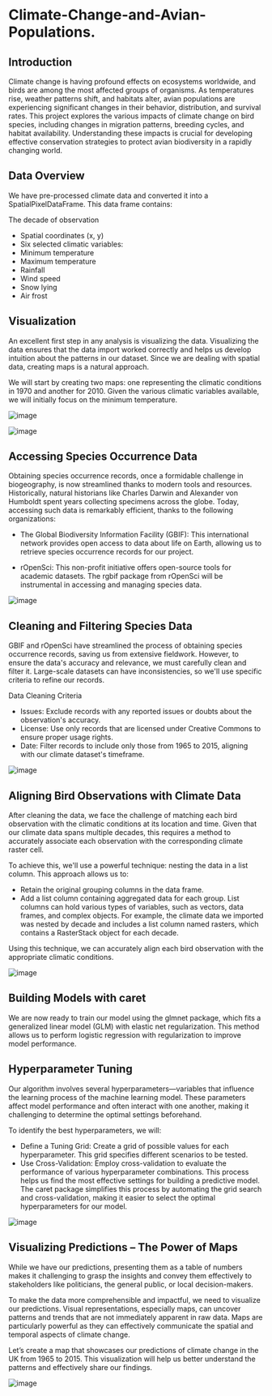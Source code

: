 # Climate-Change-and-Avian-Populations.

## Introduction
Climate change is having profound effects on ecosystems worldwide, and birds are among the most affected groups of organisms. As temperatures rise, weather patterns shift, and habitats alter, avian populations are experiencing significant changes in their behavior, distribution, and survival rates. This project explores the various impacts of climate change on bird species, including changes in migration patterns, breeding cycles, and habitat availability. Understanding these impacts is crucial for developing effective conservation strategies to protect avian biodiversity in a rapidly changing world.

## Data Overview
We have pre-processed climate data and converted it into a SpatialPixelDataFrame. This data frame contains:

The decade of observation
* Spatial coordinates (x, y)
* Six selected climatic variables:
* Minimum temperature
* Maximum temperature
* Rainfall
* Wind speed
* Snow lying
* Air frost

## Visualization

An excellent first step in any analysis is visualizing the data. Visualizing the data ensures that the data import worked correctly and helps us develop intuition about the patterns in our dataset. Since we are dealing with spatial data, creating maps is a natural approach.

We will start by creating two maps: one representing the climatic conditions in 1970 and another for 2010. Given the various climatic variables available, we will initially focus on the minimum temperature.

![image](https://github.com/user-attachments/assets/fc6ab65e-3d90-4ede-805d-4694a988f244)

![image](https://github.com/user-attachments/assets/2e0985a3-517b-4b57-afde-f0c49404c2fd)

## Accessing Species Occurrence Data

Obtaining species occurrence records, once a formidable challenge in biogeography, is now streamlined thanks to modern tools and resources. Historically, natural historians like Charles Darwin and Alexander von Humboldt spent years collecting specimens across the globe. Today, accessing such data is remarkably efficient, thanks to the following organizations:

* The Global Biodiversity Information Facility (GBIF): This international network provides open access to data about life on Earth, allowing us to retrieve species occurrence records for our project.

* rOpenSci: This non-profit initiative offers open-source tools for academic datasets. The rgbif package from rOpenSci will be instrumental in accessing and managing species data.



![image](https://github.com/user-attachments/assets/b05cb7f3-8fba-4632-91ce-a8be1390dbfc)

## Cleaning and Filtering Species Data

GBIF and rOpenSci have streamlined the process of obtaining species occurrence records, saving us from extensive fieldwork. However, to ensure the data's accuracy and relevance, we must carefully clean and filter it. Large-scale datasets can have inconsistencies, so we'll use specific criteria to refine our records.

Data Cleaning Criteria
* Issues: Exclude records with any reported issues or doubts about the observation's accuracy.
* License: Use only records that are licensed under Creative Commons to ensure proper usage rights.
* Date: Filter records to include only those from 1965 to 2015, aligning with our climate dataset's timeframe.



![image](https://github.com/user-attachments/assets/0420b8d6-ca68-416f-a2ea-431345caf9b4)

## Aligning Bird Observations with Climate Data

After cleaning the data, we face the challenge of matching each bird observation with the climatic conditions at its location and time. Given that our climate data spans multiple decades, this requires a method to accurately associate each observation with the corresponding climate raster cell.

To achieve this, we'll use a powerful technique: nesting the data in a list column. This approach allows us to:

* Retain the original grouping columns in the data frame.
* Add a list column containing aggregated data for each group.
List columns can hold various types of variables, such as vectors, data frames, and complex objects. For example, the climate data we imported was nested by decade and includes a list column named rasters, which contains a RasterStack object for each decade.

Using this technique, we can accurately align each bird observation with the appropriate climatic conditions.



![image](https://github.com/user-attachments/assets/877c9af3-d0e7-4a59-91c4-c4219eee716f)


## Building Models with caret
We are now ready to train our model using the glmnet package, which fits a generalized linear model (GLM) with elastic net regularization. This method allows us to perform logistic regression with regularization to improve model performance.

## Hyperparameter Tuning
Our algorithm involves several hyperparameters—variables that influence the learning process of the machine learning model. These parameters affect model performance and often interact with one another, making it challenging to determine the optimal settings beforehand.

To identify the best hyperparameters, we will:

* Define a Tuning Grid: Create a grid of possible values for each hyperparameter. This grid specifies different scenarios to be tested.
* Use Cross-Validation: Employ cross-validation to evaluate the performance of various hyperparameter combinations. This process helps us find the most effective settings for building a predictive model.
The caret package simplifies this process by automating the grid search and cross-validation, making it easier to select the optimal hyperparameters for our model.



![image](https://github.com/user-attachments/assets/e18807b2-94e2-4e53-bb3f-a1e5910d366d)



## Visualizing Predictions – The Power of Maps

While we have our predictions, presenting them as a table of numbers makes it challenging to grasp the insights and convey them effectively to stakeholders like politicians, the general public, or local decision-makers.

To make the data more comprehensible and impactful, we need to visualize our predictions. Visual representations, especially maps, can uncover patterns and trends that are not immediately apparent in raw data. Maps are particularly powerful as they can effectively communicate the spatial and temporal aspects of climate change.

Let’s create a map that showcases our predictions of climate change in the UK from 1965 to 2015. This visualization will help us better understand the patterns and effectively share our findings.


![image](https://github.com/user-attachments/assets/070a0fe9-e93d-4486-98b3-256ed6db5798)











